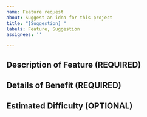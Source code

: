 ```yaml
---
name: Feature request
about: Suggest an idea for this project
title: "[Suggestion] "
labels: Feature, Suggestion
assignees: ''

---
```


<!-- Read First! -->
<!-- Each feature request should only contain one feature and no more -->
<!-- For example add xxxx new machine, or add xxx new system -->
<!-- If requests contain more they should be broken into separate requests -->

## Description of Feature (REQUIRED)
<!-- A clear and detailed description of the feature you want to be added. -->

## Details of Benefit (REQUIRED)
<!-- Provide details about how this feature would benefit Craftory and why it should be added -->
<!-- Mainly used to decide the priority of this feature -->

## Estimated Difficulty (OPTIONAL)
<!-- How hard is this feature to implement -->
<!-- If you don't have the technical knowledge, base this off how large the feature is -->
<!-- Pick one of : [Very Low, Low, Medium, High, Very High] for the difficulty -->
